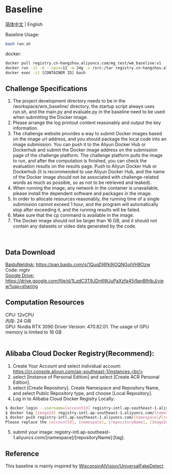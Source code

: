 # Baseline

[简体中文](README.md) | English

Baseline Usage:
```bash
bash run.sh
```

docker: <br/>
```bash
docker pull registry.cn-hangzhou.aliyuncs.com/mg_test/wm_baseline:v1
docker run -it -d --cpus=12 -m 24g -v /src:/tar registry.cn-hangzhou.aliyuncs.com/mg_test/wm_baseline:v1
docker exec -it [CONTAINER ID] bash
```

## Challenge Specifications<br/>
1) The project development directory needs to be in the /workspace/wm_baseline/ directory, the startup script always uses run.sh, and the main.py and evaluate.py in the baseline need to be used when submitting the Docker image.<br/>
2) Please arrange the log printout content reasonably and output the key information.<br/>
3) The challenge website provides a way to submit Docker images based on the image url address, and you should package the local code into an image submission. You can push it to the Aliyun Docker Hub or Dockerhub and submit the Docker image address on the submission page of the challenge platform. The challenge platform pulls the image to run, and after the computation is finished, you can check the evaluation results on the results page. Push to Aliyun Docker Hub or Dockerhub (it is recommended to use Aliyun Docker Hub, and the name of the Docker image should not be associated with challenge-related words as much as possible, so as not to be retrieved and leaked). <br/>
4) When running the image, any network in the container is unavailable, please install the dependent software and packages in the image.<br/>
5) In order to allocate resources reasonably, the running time of a single submission cannot exceed 1 hour, and the program will automatically stop after exceeding it, and the running results will be failed.<br/>
6) Make sure that the cp command is available in the image.<br/>
7) The Docker image should not be larger than 16 GB, and it should not contain any datasets or video data generated by the code.<br/>
<br/>


## Data Download
[BaiduNetdisk:](https://pan.baidu.com/s/1QuqDI6fk9jOQNGoIVH8Ozw) https://pan.baidu.com/s/1QuqDI6fk9jOQNGoIVH8Ozw <br/>
Code: mgtv <br/>
[Google Drive:](https://drive.google.com/file/d/1LzdC3T9JDn6WJuPaXzfa45j9anBIhlbJ/view?usp=sharing) https://drive.google.com/file/d/1LzdC3T9JDn6WJuPaXzfa45j9anBIhlbJ/view?usp=sharing  <br/>


## Computation Resources<br/>
CPU: 12vCPU <br/>
内存: 24 GiB <br/>
GPU: Nvidia RTX 3090 Driver Version: 470.82.01. The usage of GPU memory is limited to 16 GB<br/>
<br/>


## Alibaba Cloud Docker Registry(Recommend):<br/>
1. Create Your Account and select individual account: https://cr.console.aliyun.com/ap-southeast-1/instances.<br/>
2. select [Instance of Personal Edition] and select [Create ACR Personal Edition].<br/>
3. select [Create Repository]. Create Namespace and Repository Name, and select Public Repository type, and choose [Local Repository].<br/>
4. Log in to Alibaba Cloud Docker Registry Locally:<br/>
```bash
$ docker login --username=[accountId] registry-intl.ap-southeast-1.aliyuncs.com
$ docker tag [ImageId] registry-intl.ap-southeast-1.aliyuncs.com/[namespace]/[repositoryName]:[tag]
$ docker push registry-intl.ap-southeast-1.aliyuncs.com/[namespace]/[repositoryName]:[tag]
Please replace the [accountId], [namespace], [repositoryName], [ImageId] and [tag] parameters based on your image.
```
5. submit your image: registry-intl.ap-southeast-1.aliyuncs.com/[namespace]/[repositoryName]:[tag].<br/>

## Reference <br/>
This baseline is mainly inspired by [WisconsinAIVision/UniversalFakeDetect](https://github.com/WisconsinAIVision/UniversalFakeDetect).
<br/>